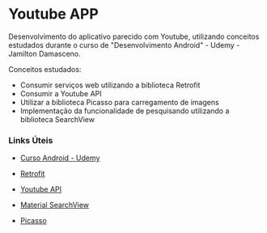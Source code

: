 # Youtube APP


Desenvolvimento do aplicativo parecido com Youtube, utilizando conceitos estudados durante o curso de "Desenvolvimento Android" - Udemy - Jamilton Damasceno.

Conceitos estudados:

* Consumir serviços web utilizando a biblioteca Retrofit
* Consumir a Youtube API
* Utilizar a biblioteca Picasso para carregamento de imagens
* Implementação da funcionalidade de pesquisando utilizando a biblioteca SearchView


### Links Úteis

* [Curso Android - Udemy](https://www.udemy.com/curso-de-desenvolvimento-android-oreo/)

* [Retrofit](http://square.github.io/retrofit/)

* [Youtube API](https://developers.google.com/youtube/android/player/)

* [Material SearchView](https://github.com/MiguelCatalan/MaterialSearchView)

* [Picasso](http://square.github.io/picasso/)


